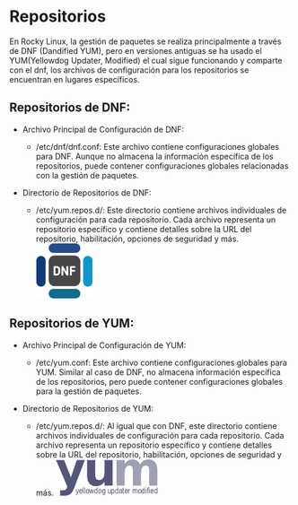 # Repositorios
En Rocky Linux, la gestión de paquetes se realiza principalmente a través de DNF (Dandified YUM), pero en versiones antiguas se ha usado el YUM(Yellowdog Updater, Modified) el cual sigue funcionando y comparte con el dnf, los archivos de configuración para los repositorios se encuentran en lugares específicos.

## Repositorios de DNF:
* Archivo Principal de Configuración de DNF:

  * /etc/dnf/dnf.conf: Este archivo contiene configuraciones globales para DNF. Aunque no almacena la información específica de los repositorios, puede contener configuraciones globales relacionadas con la gestión de paquetes.
* Directorio de Repositorios de DNF:

  * /etc/yum.repos.d/: Este directorio contiene archivos individuales de configuración para cada repositorio. Cada archivo representa un repositorio específico y contiene detalles sobre la URL del repositorio, habilitación, opciones de seguridad y más.
![DNF](../img/dnf.png)

## Repositorios de YUM:
* Archivo Principal de Configuración de YUM:

  * /etc/yum.conf: Este archivo contiene configuraciones globales para YUM. Similar al caso de DNF, no almacena información específica de los repositorios, pero puede contener configuraciones globales para la gestión de paquetes.
* Directorio de Repositorios de YUM:

  * /etc/yum.repos.d/: Al igual que con DNF, este directorio contiene archivos individuales de configuración para cada repositorio. Cada archivo representa un repositorio específico y contiene detalles sobre la URL del repositorio, habilitación, opciones de seguridad y más.
![YUM](../img/yum.png)
